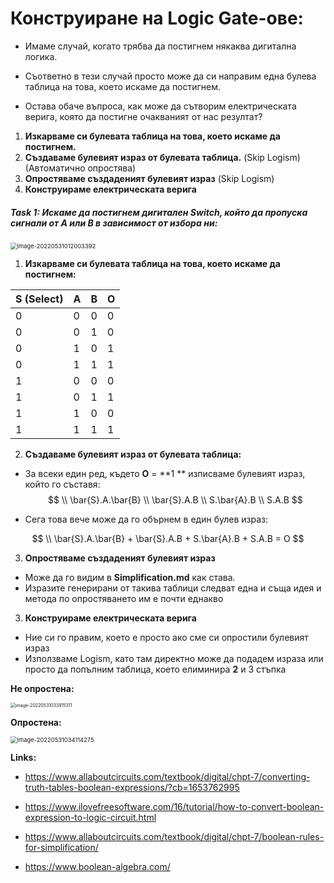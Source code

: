 # Конструиране на Logic Gate-ове:

- Имаме случай, когато трябва да постигнем някаква дигитална логика.

- Съответно в тези случай просто може да си направим една булева таблица на това, което искаме да постигнем.
- Остава обаче въпроса, как може да сътворим електрическата верига, която да постигне очакваният от нас резултат?



1. **Изкарваме си булевата таблица на това, което искаме да постигнем.**
2. **Създаваме булевият израз от булевата таблица.** (Skip Logism) (Автоматично опростява)
3. **Опростяваме създаденият булевият израз** (Skip Logism)
4. **Конструираме електрическата верига**



##### **Task 1**: Искаме да постигнем дигитален Switch, който да пропуска сигнали от A или B в зависимост от избора ни:



<img src="C:\Users\Gosho\Desktop\GitHub\8-bit-Computer\Pictures\image-20220531012003392.png" alt="image-20220531012003392" style="zoom:67%;" />

1. **Изкарваме си булевата таблица на това, което искаме да постигнем:**

| S (Select) | A    | B    | O    |
| ---------- | ---- | ---- | ---- |
| 0          | 0    | 0    | 0    |
| 0          | 0    | 1    | 0    |
| 0          | 1    | 0    | 1    |
| 0          | 1    | 1    | 1    |
| 1          | 0    | 0    | 0    |
| 1          | 0    | 1    | 1    |
| 1          | 1    | 0    | 0    |
| 1          | 1    | 1    | 1    |

2. **Създаваме булевият израз от булевата таблица:**

- За всеки един ред, където **O** = **1 ** изписваме булевият израз, който го съставя:
  $$
  \\ \bar{S}.A.\bar{B}
  \\ \bar{S}.A.B
  \\ S.\bar{A}.B
  \\ S.A.B
  $$

- Сега това вече може да го обърнем в един булев израз:

$$
\\ \bar{S}.A.\bar{B} +
\bar{S}.A.B +
S.\bar{A}.B + 
S.A.B =
O
$$

3. **Опростяваме създаденият булевият израз**

- Може да го видим в **Simplification.md** как става. 
- Изразите генерирани от такива таблици следват една и съща идея и метода по опростяването им е почти еднакво

3. **Конструираме електрическата верига**

- Ние си го правим, което е просто ако сме си опростили булевият израз
- Използваме Logism, като там директно може да подадем израза или просто да попълним таблица, което елиминира **2** и 3 стъпка



**Не опростена:**



<img src="C:\Users\Gosho\Desktop\GitHub\8-bit-Computer\Pictures\image-20220531033915311.png" alt="image-20220531033915311" style="zoom:50%;" />

**Опростена:**

<img src="C:\Users\Gosho\Desktop\GitHub\8-bit-Computer\Pictures\image-20220531034114275.png" alt="image-20220531034114275" style="zoom:67%;" />



**Links:**

- https://www.allaboutcircuits.com/textbook/digital/chpt-7/converting-truth-tables-boolean-expressions/?cb=1653762995

- https://www.ilovefreesoftware.com/16/tutorial/how-to-convert-boolean-expression-to-logic-circuit.html
- https://www.allaboutcircuits.com/textbook/digital/chpt-7/boolean-rules-for-simplification/
- https://www.boolean-algebra.com/

